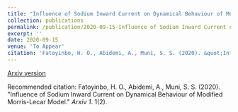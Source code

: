 ```yaml
---
title: "Influence of Sodium Inward Current on Dynamical Behaviour of Modified Morris-Lecar Model"
collection: publications
permalink: /publication/2020-09-15-Influence of Sodium Inward Current on Dynamical Behaviour of Modified Morris-Lecar Model
excerpt: ''
date: 2020-09-15
venue: 'To Appear'
citation: 'Fatoyinbo, H. O., Abidemi, A., Muni, S. S. (2020). &quot;Influence of Sodium Inward Current on Dynamical Behaviour of Modified Morris-Lecar Model.&quot; <i>Arxiv 1</i>. 1(2).'
---
```


[Arxiv version](https://arxiv.org/pdf/2009.06979v3.pdf)

Recommended citation: Fatoyinbo, H. O., Abidemi, A., Muni, S. S. (2020). "Influence of Sodium Inward Current on Dynamical Behaviour of Modified Morris-Lecar Model." <i>Arxiv 1</i>. 1(2).
